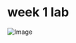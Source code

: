 # week 1 lab


![Image](https://lmg-labmanager.s3.amazonaws.com/assets/articleNo/2352/aImg/49851/creating-a-successful-laboratory-training-program-update-2-to-1-l.jpg)
